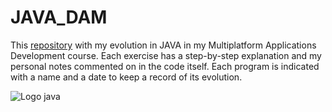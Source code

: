 # JAVA_DAM
This [repository](https://github.com/Ekon16/JAVA_DAM) with my evolution in JAVA in my Multiplatform Applications Development course. Each exercise has a step-by-step explanation and my personal notes commented on in the code itself.
Each program is indicated with a name and a date to keep a record of its evolution.


![Logo java](https://cdn.worldvectorlogo.com/logos/java.svg)
